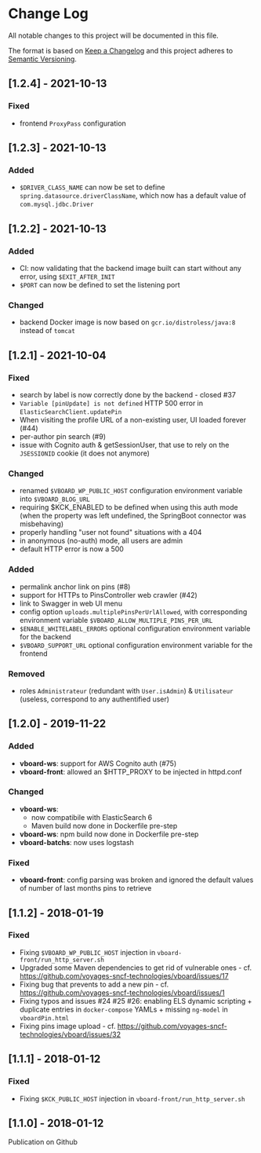 # Change Log
All notable changes to this project will be documented in this file.

The format is based on [Keep a Changelog](http://keepachangelog.com/)
and this project adheres to [Semantic Versioning](http://semver.org/).


## [1.2.4] - 2021-10-13
### Fixed
- frontend `ProxyPass` configuration

## [1.2.3] - 2021-10-13
### Added
- `$DRIVER_CLASS_NAME` can now be set to define `spring.datasource.driverClassName`, which now has a default value of `com.mysql.jdbc.Driver`

## [1.2.2] - 2021-10-13
### Added
- CI: now validating that the backend image built can start without any error, using `$EXIT_AFTER_INIT`
- `$PORT` can now be defined to set the listening port
### Changed
- backend Docker image is now based on `gcr.io/distroless/java:8` instead of `tomcat`

## [1.2.1] - 2021-10-04
### Fixed
- search by label is now correctly done by the backend - closed #37
- `Variable [pinUpdate] is not defined` HTTP 500 error in `ElasticSearchClient.updatePin`
- When visiting the profile URL of a non-existing user, UI loaded forever (#44)
- per-author pin search (#9)
- issue with Cognito auth & getSessionUser, that use to rely on the `JSESSIONID` cookie
(it does not anymore)

### Changed
- renamed `$VBOARD_WP_PUBLIC_HOST` configuration environment variable into `$VBOARD_BLOG_URL`
- requiring $KCK_ENABLED to be defined when using this auth mode
(when the property was left undefined, the SpringBoot connector was misbehaving)
- properly handling "user not found" situations with a 404
- in anonymous (no-auth) mode, all users are admin
- default HTTP error is now a 500

### Added
- permalink anchor link on pins (#8)
- support for HTTPs to PinsController web crawler (#42)
- link to Swagger in web UI menu
- config option `uploads.multiplePinsPerUrlAllowed`, with corresponding environment variable `$VBOARD_ALLOW_MULTIPLE_PINS_PER_URL`
- `$ENABLE_WHITELABEL_ERRORS` optional configuration environment variable for the backend
- `$VBOARD_SUPPORT_URL` optional configuration environment variable for the frontend

### Removed
- roles `Administrateur` (redundant with `User.isAdmin`)  & `Utilisateur` (useless, correspond to any authentified user)


## [1.2.0] - 2019-11-22
### Added
- **vboard-ws**: support for AWS Cognito auth (#75)
- **vboard-front**: allowed an $HTTP_PROXY to be injected in httpd.conf

### Changed
- **vboard-ws**:
  * now compatibile with ElasticSearch 6
  * Maven build now done in Dockerfile pre-step
- **vboard-ws**: npm build now done in Dockerfile pre-step
- **vboard-batchs**: now uses logstash

### Fixed
- **vboard-front**: config parsing was broken and ignored the default values of number of last months pins to retrieve


## [1.1.2] - 2018-01-19
### Fixed
- Fixing `$VBOARD_WP_PUBLIC_HOST` injection in `vboard-front/run_http_server.sh`
- Upgraded some Maven dependencies to get rid of vulnerable ones - cf. https://github.com/voyages-sncf-technologies/vboard/issues/17
- Fixing bug that prevents to add a new pin - cf. https://github.com/voyages-sncf-technologies/vboard/issues/1
- Fixing typos and issues #24 #25 #26: enabling ELS dynamic scripting + duplicate entries in `docker-compose` YAMLs + missing `ng-model` in `vboardPin.html`
- Fixing pins image upload - cf. https://github.com/voyages-sncf-technologies/vboard/issues/32

## [1.1.1] - 2018-01-12
### Fixed
- Fixing `$KCK_PUBLIC_HOST` injection in `vboard-front/run_http_server.sh`

## [1.1.0] - 2018-01-12
Publication on Github

